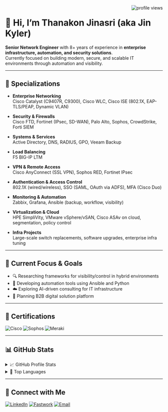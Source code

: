 <img align="right" src="https://komarev.com/ghpvc/?username=jinkyler&color=brightgreen" alt="profile views"/>

# 👋 Hi, I’m Thanakon Jinasri (aka Jin Kyler)

**Senior Network Engineer** with 8+ years of experience in **enterprise infrastructure, automation, and security solutions**.  
Currently focused on building modern, secure, and scalable IT environments through automation and visibility.

---

## 💼 Specializations

- **Enterprise Networking**  
  Cisco Catalyst (C9407R, C9300), Cisco WLC, Cisco ISE (802.1X, EAP-TLS/PEAP, Dynamic VLAN)

- **Security & Firewalls**  
  Cisco FTD, Fortinet (IPsec, SD-WAN), Palo Alto, Sophos, CrowdStrike, Forti SIEM

- **Systems & Services**  
  Active Directory, DNS, RADIUS, GPO, Veeam Backup

- **Load Balancing**  
  F5 BIG-IP LTM

- **VPN & Remote Access**  
  Cisco AnyConnect (SSL VPN), Sophos RED, Fortinet IPsec

- **Authentication & Access Control**  
  802.1X (wired/wireless), SSO (SAML, OAuth via ADFS), MFA (Cisco Duo)

- **Monitoring & Automation**  
  Zabbix, Grafana, Ansible (backup, workflow, visibility)

- **Virtualization & Cloud**  
  HPE SimpliVity, VMware vSphere/vSAN, Cisco ASAv on cloud, segmentation, policy control

- **Infra Projects**  
  Large-scale switch replacements, software upgrades, enterprise infra tuning

---

## 🚀 Current Focus & Goals

- 🔍 Researching frameworks for visibility/control in hybrid environments  
- 🤖 Developing automation tools using Ansible and Python  
- ☁️ Exploring AI-driven consulting for IT infrastructure  
- 🧠 Planning B2B digital solution platform

---

## 🧾 Certifications

![Cisco](https://img.shields.io/badge/Cisco-CCNP%20Enterprise%20|%20CCNA-2ecc71?logo=cisco)
![Sophos](https://img.shields.io/badge/Sophos-XG%20Firewall%20Engineer-2980b9)
![Meraki](https://img.shields.io/badge/Cisco-CMNA%20(Meraki)-f39c12)

---

## 📊 GitHub Stats
<details>
  <summary>📈 GitHub Profile Stats</summary>
  <img align="center" src="https://github-readme-stats.vercel.app/api?username=jinkyler&show_icons=true&theme=dark"/>
</details>

<details>
  <summary>🧠 Top Languages</summary>
  <img align="center" src="https://github-readme-stats.vercel.app/api/top-langs/?username=jinkyler&layout=compact&theme=dark"/>
</details>

---

## 🤝 Connect with Me

[![LinkedIn](https://img.shields.io/badge/-LinkedIn-blue?logo=linkedin&style=flat)](https://linkedin.com/in/tjinasri)
[![Fastwork](https://img.shields.io/badge/-Freelance%20(Fastwork)-orange?logo=fastapi)](https://fastwork.co/user/tjinasri)
[![Email](https://img.shields.io/badge/-tjinasri@outlook.co.th-d14836?style=flat&logo=microsoft-outlook&logoColor=white)](mailto:tjinasri@outlook.co.th)
